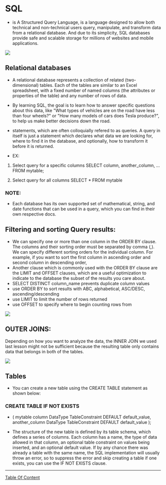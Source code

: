 
# SQL
- is A Structured Query Language, is a language designed to allow both technical and non-technical users query, manipulate, and transform data from a relational database. And due to its simplicity, SQL databases provide safe and scalable storage for millions of websites and mobile applications.

![](https://www.tutorialrepublic.com/lib/images/sql-illustration.png)

## Relational databases
- A relational database represents a collection of related (two-dimensional) tables. Each of the tables are similar to an Excel spreadsheet, with a fixed number of named columns (the attributes or properties of the table) and any number of rows of data.

- By learning SQL, the goal is to learn how to answer specific questions about this data, like "What types of vehicles are on the road have less than four wheels?" or "How many models of cars does Tesla produce?", to help us make better decisions down the road.

- statements, which are often colloquially refered to as queries. A query in itself is just a statement which declares what data we are looking for, where to find it in the database, and optionally, how to transform it before it is returned.

- EX:
1. Select query for a specific columns SELECT column, another_column, … FROM mytable;

2. Select query for all columns SELECT * FROM mytable

### NOTE:
- Each database has its own supported set of mathematical, string, and date functions that can be used in a query, which you can find in their own respective docs.

## Filtering and sorting Query results:
- We can specify one or more than one column in the ORDER BY clause. The columns and their sorting order must be separated by comma (,). We can specify different sorting orders for the individual column. For example, if you want to sort the first column in ascending order and second column in descending order,
- Another clause which is commonly used with the ORDER BY clause are the LIMIT and OFFSET clauses, which are a useful optimization to indicate to the database the subset of the results you care about. 
- SELECT DISTINCT column_name prevents duplicate column values
- use ORDER BY to sort results with ABC, alphabetical, ASC/DESC, ascending/descending
- use LIMIT to limit the number of rows returned
- use OFFSET to specify where to begin counting rows from

![](https://s33046.pcdn.co/wp-content/uploads/2020/07/sort-and-filter-order-by-on-expression-624x346.png)


## OUTER JOINS:
Depending on how you want to analyze the data, the INNER JOIN we used last lesson might not be sufficient because the resulting table only contains data that belongs in both of the tables.

![](https://dotnettutorials.net/wp-content/uploads/2019/06/c-users-pranaya-pictures-left-outer-join-in-linq-.png)

## Tables
- You can create a new table using the CREATE TABLE statement as shown below:

### CREATE TABLE IF NOT EXISTS 

- ( mytable 
    column DataType TableConstraint DEFAULT default_value,
    another_column DataType TableConstraint DEFAULT default_value );

- The structure of the new table is defined by its table schema, which defines a series of columns. Each column has a name, the type of data allowed in that column, an optional table constraint on values being inserted, and an optional default value. If by any chance there was already a table with the same name, the SQL implementation will usually throw an error, so to suppress the error and skip creating a table if one exists, you can use the IF NOT EXISTS clause.

----------------------------------------


[Table Of Content](https://github.com/omarXzain/301-reading-notes)

